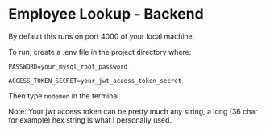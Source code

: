 # Employee Lookup - Backend

By default this runs on port 4000 of your local machine.

To run, create a .env file in the project directory where:

```
PASSWORD=your_mysql_root_password
```
```
ACCESS_TOKEN_SECRET=your_jwt_access_token_secret
```

Then type <code>nodemon</code> in the terminal.

Note: Your jwt access token can be pretty much any string, a long (36 char for example) hex string is what I personally used.
